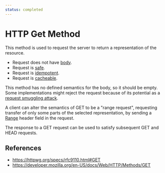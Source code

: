 ```yaml
---
status: completed
---
```


# HTTP Get Method

This method is used to request the server to return a representation of the resource.

- Request does not have [body](/http/body).
- Request is [safe](/http/method-property/safe).
- Request is [idempotent](http/method-property/idempotent).
- Request is [cacheable](/http/method-property/cacheable).

This method has no defined semantics for the body, so it should be empty. Some implementations might reject the request because of its potential as a [request smuggling attack](/http/security/request-smuggling-attack).

A client can alter the semantics of GET to be a "range request", requesting transfer of only some parts of the selected representation, by sending a [Range](/http/fields/range) header field in the request.

The response to a GET request can be used to satisfy subsequent GET and HEAD requests.

## References

- https://httpwg.org/specs/rfc9110.html#GET
- https://developer.mozilla.org/en-US/docs/Web/HTTP/Methods/GET
